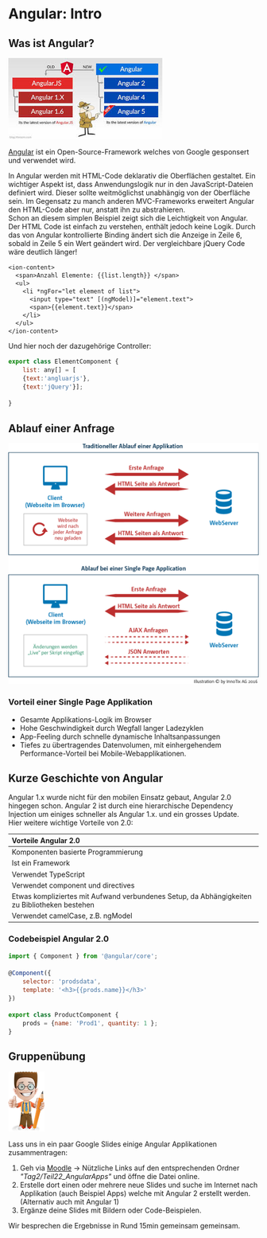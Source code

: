 # Angular: Intro

## Was ist Angular?

![](../_allgemein/angular-versions.jpeg)

[Angular](https://angular.io/) ist ein Open-Source-Framework welches von Google gesponsert und verwendet wird.

In Angular werden mit HTML-Code deklarativ die Oberflächen gestaltet. Ein wichtiger Aspekt ist, dass Anwendungslogik nur in den JavaScript-Dateien definiert wird. Dieser sollte weitmöglichst unabhängig von der Oberfläche sein. Im Gegensatz zu manch anderen MVC-Frameworks erweitert Angular den HTML-Code aber nur, anstatt ihn zu abstrahieren.  
Schon an diesem simplen Beispiel zeigt sich die Leichtigkeit von Angular. Der HTML Code ist einfach zu verstehen, enthält jedoch keine Logik. Durch das von Angular kontrollierte Binding ändert sich die Anzeige in Zeile 6, sobald in Zeile 5 ein Wert geändert wird. Der vergleichbare jQuery Code wäre deutlich länger!

```markup
<ion-content>
  <span>Anzahl Elemente: {{list.length}} </span>
  <ul>
    <li *ngFor="let element of list">
      <input type="text" [(ngModel)]="element.text">
      <span>{{element.text}}</span>
    </li>
  </ul>
</ion-content>
```

Und hier noch der dazugehörige Controller:

```javascript
export class ElementComponent {
    list: any[] = [
    {text:'angluarjs'},
    {text:'jQuery'}];

}
```

## Ablauf einer Anfrage

![](../_allgemein/SinglePage_Lifecycle.png)

### Vorteil einer Single Page Applikation

* Gesamte Applikations-Logik im Browser
* Hohe Geschwindigkeit durch Wegfall langer Ladezyklen
* App-Feeling durch schnelle dynamische Inhaltsanpassungen
* Tiefes zu übertragendes Datenvolumen, mit einhergehendem Performance-Vorteil bei Mobile-Webapplikationen.

## Kurze Geschichte von Angular

Angular 1.x wurde nicht für den mobilen Einsatz gebaut, Angular 2.0 hingegen schon. Angular 2 ist durch eine hierarchische Dependency Injection um einiges schneller als Angular 1.x. und ein grosses Update.  
Hier weitere wichtige Vorteile von 2.0:

| Vorteile Angular 2.0 |
| :--- |
| Komponenten basierte Programmierung |
| Ist ein Framework |
| Verwendet TypeScript |
| Verwendet component und directives |
| Etwas kompliziertes mit Aufwand verbundenes Setup, da Abhängigkeiten zu Bibliotheken bestehen |
| Verwendet camelCase, z.B. ngModel |

### Codebeispiel Angular 2.0

```javascript
import { Component } from '@angular/core';

@Component({
    selector: 'prodsdata',
    template: '<h3>{{prods.name}}</h3>'
})

export class ProductComponent {
    prods = {name: 'Prod1', quantity: 1 };
}
```

## Gruppenübung

![](../.gitbook/assets/ralph_uebung.png)

Lass uns in ein paar Google Slides einige Angular Applikationen zusammentragen:

1. Geh via [Moodle](https://kurse.ict-bz.ch/) -&gt; Nützliche Links auf den entsprechenden Ordner _"Tag2/Teil22\_AngularApps"_ und öffne die Datei online.
2. Erstelle dort einen oder mehrere neue Slides und suche im Internet nach Applikation \(auch Beispiel Apps\) welche mit Angular 2 erstellt werden. \(Alternativ auch mit Angular 1\) 
3. Ergänze deine Slides mit Bildern oder Code-Beispielen.

Wir besprechen die Ergebnisse in Rund 15min gemeinsam gemeinsam.

